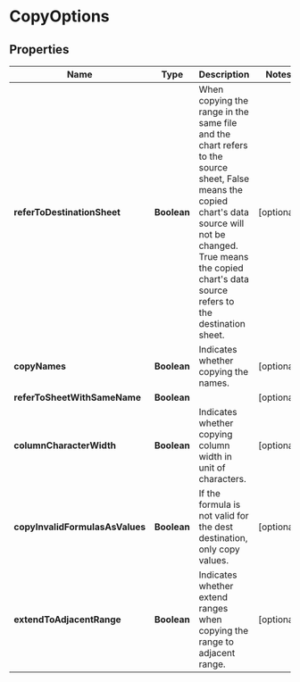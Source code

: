 
# CopyOptions

## Properties
Name | Type | Description | Notes
------------ | ------------- | ------------- | -------------
**referToDestinationSheet** | **Boolean** | When copying the range in the same file and the chart refers to the source sheet,   False means the copied chart&#39;s data source will not be changed. True means the   copied chart&#39;s data source refers to the destination sheet.              |  [optional]
**copyNames** | **Boolean** | Indicates whether copying the names. |  [optional]
**referToSheetWithSameName** | **Boolean** |  |  [optional]
**columnCharacterWidth** | **Boolean** | Indicates whether copying column width in unit of characters. |  [optional]
**copyInvalidFormulasAsValues** | **Boolean** | If the formula is not valid for the dest destination, only copy values. |  [optional]
**extendToAdjacentRange** | **Boolean** | Indicates whether extend ranges when copying the range to adjacent range. |  [optional]



